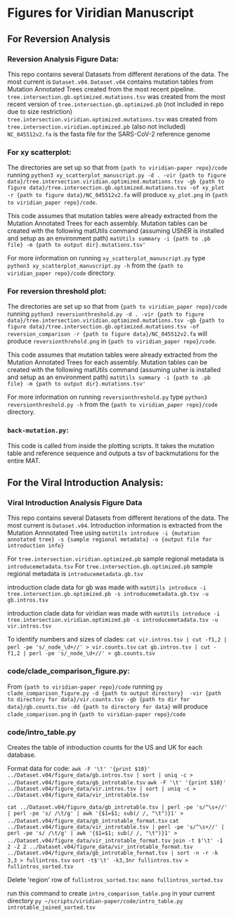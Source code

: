 # Figures for Viridian Manuscript 

## For Reversion Analysis

### Reversion Analysis Figure Data:

This repo contains several Datasets from different iterations of the data. The most current is `Dataset.v04`.
`Dataset.v04` contains mutation tables from Mutation Annotated Trees created from the most recent pipeline.
`tree.intersection.gb.optimized.mutations.tsv` was created from the most recent version of `tree.intersection.gb.optimized.pb` (not included in repo due to size restriction)
`tree.intersection.viridian.optimized.mutations.tsv` was created from `tree.intersection.viridian.optimized.pb` (also not included)
`NC_045512v2.fa` is the fasta file for the SARS-CoV-2 reference genome 

### For xy scatterplot:

The directories are set up so that from `{path to viridian-paper repo}/code` running `python3 xy_scatterplot_manuscript.py -d . -vir {path to figure data}/tree.intersection.viridian.optimized.mutations.tsv -gb {path to figure data}/tree.intersection.gb.optimized.mutations.tsv -of xy_plot -r {path to figure data}/NC_045512v2.fa` will produce `xy_plot.png` in `{path to viridian_paper repo}/code`.

This code assumes that mutation tables were already extracted from the Mutation Annotated Trees for each assembly. 
Mutation tables can be created with the following matUtils command (assuming UShER is installed and setup as an environment path) `matUtils summary -i {path to .pb file} -m {path to output dir}.mutations.tsv'`

For more information on running `xy_scatterplot_manuscript.py` type `python3 xy_scatterplot_manuscript.py -h` from the `{path to viridian_paper repo}/code` directory.

### For reversion threshold plot:

The directories are set up so that from `{path to viridian_paper repo}/code` running `python3 reversionthreshold.py -d . -vir {path to figure data}/tree.intersection.viridian.optimized.mutations.tsv -gb {path to figure data}/tree.intersection.gb.optimized.mutations.tsv -of reversion_comparison -r {path to figure data}/NC_045512v2.fa` will produce `reversionthrehold.png` in `{path to viridian_paper repo}/code`.

This code assumes that mutation tables were already extracted from the Mutation Annotated Trees for each assembly. 
Mutation tables can be created with the following matUtils command (assuming usher is installed and setup as an environment path) `matUtils summary -i {path to .pb file} -m {path to output dir}.mutations.tsv'`

For more information on running `reversionthreshold.py` type `python3 reversionthreshold.py -h` from the `{path to viridian_paper repo}/code` directory.

### `back-mutation.py`:

This code is called from inside the plotting scripts. It takes the mutation table and reference sequence and outputs a tsv of backmutations for the entire MAT.

## For the Viral Introduction Analysis:

### Viral Introduction Analysis Figure Data

This repo contains several Datasets from different iterations of the data. The most current is `Dataset.v04`.
Introduction information is extracted from the Mutation Annnotated Tree using `matUtils introduce -i {mutation annotated tree} -s {sample regional metadata} -o {output file for introduction info}`

For `tree.intersection.viridian.optimized.pb` sample regional metadata is `introducemetadata.tsv`
For `tree.intersection.gb.optimized.pb` sample regional metadata is `introducemetadata.gb.tsv`

introduction clade data for gb was made with `matUtils introduce -i tree.intersection.gb.optimized.pb -s introducemetadata.gb.tsv -u gb.intros.tsv`

introduction clade data for viridian was made with `matUtils introduce -i tree.intersection.viridian.optimized.pb -s introducemetadata.tsv -u vir.intros.tsv`

To identify numbers and sizes of clades:
`cat vir.intros.tsv | cut -f1,2 | perl -pe 's/_node_\d+//' > vir.counts.tsv`
`cat gb.intros.tsv | cut -f1,2 | perl -pe 's/_node_\d+//' > gb.counts.tsv`

### code/clade_comparison_figure.py:

From `{path to viridian-paper repo}/code` running `py clade_comparison_figure.py -d {path to output directory}  -vir {path to directory for data}/vir.counts.tsv -gb {path to dir for data}/gb.counts.tsv -dd {path to directory for data}` will produce `clade_comparison.png` in `{path to viridian-paper repo}/code`

### code/intro_table.py
Creates the table of introduction counts for the US and UK for each database. 

Format data for code: 
`awk -F '\t' '{print $10}' ../Dataset.v04/figure_data/gb.intros.tsv | sort | uniq -c > ../Dataset.v04/figure_data/gb_introtable.tsv`
`awk -F '\t' '{print $10}' ../Dataset.v04/figure_data/vir.intros.tsv | sort | uniq -c > ../Dataset.v04/figure_data/vir_introtable.tsv`

`cat ../Dataset.v04/figure_data/gb_introtable.tsv | perl -pe 's/^\s+//' | perl -pe 's/ /\t/g' | awk '{$1=$1; sub(/ /, "\t")}1' > ../Dataset.v04/figure_data/gb_introtable_format.tsv`
`cat ../Dataset.v04/figure_data/vir_introtable.tsv | perl -pe 's/^\s+//' | perl -pe 's/ /\t/g' | awk '{$1=$1; sub(/ /, "\t")}1' > ../Dataset.v04/figure_data/vir_introtable_format.tsv`
`join -t $'\t' -1 2 -2 2 ../Dataset.v04/figure_data/vir_introtable_format.tsv ../Dataset.v04/figure_data/gb_introtable_format.tsv | sort -n -r -k 3,3 > fullintros.tsv`
`sort -t$'\t' -k3,3nr fullintros.tsv > fullintros_sorted.tsv` 

Delete 'region' row of `fullintros_sorted.tsv`: 
`nano fullintros_sorted.tsv`

run this command to create `intro_comparison_table.png` in your current directory
`py ~/scripts/viridian-paper/code/intro_table.py introtable_joined_sorted.tsv` 










